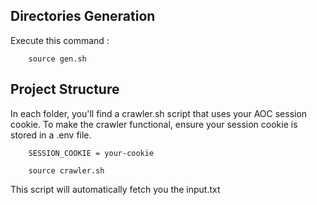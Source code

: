 ## Directories Generation 

Execute this command : 

```
    source gen.sh
```

## Project Structure

In each folder, you'll find a crawler.sh script that uses your AOC session cookie. To make the crawler functional, ensure your session cookie is stored in a .env file.

```
    SESSION_COOKIE = your-cookie

    source crawler.sh
```

This script will automatically fetch you the input.txt

